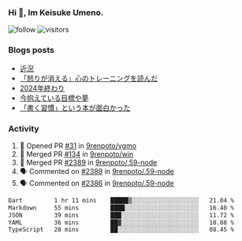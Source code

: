 ### Hi 👋, Im Keisuke Umeno.

<!--
**9renpoto/9renpoto** is a ✨ _special_ ✨ repository because its `README.md` (this file) appears on your GitHub profile.

Here are some ideas to get you started:

- 🔭 I’m currently working on ...
- 🌱 I’m currently learning ...
- 👯 I’m looking to collaborate on ...
- 🤔 I’m looking for help with ...
- 💬 Ask me about ...
- 📫 How to reach me: ...
- 😄 Pronouns: ...
- ⚡ Fun fact: ...
-->

![follow](https://img.shields.io/github/followers/9renpoto?label=Follow&style=social)
![visitors](https://komarev.com/ghpvc/?username=9renpoto&label=Profile%20views&color=0e75b6&style=flat)

### Blogs posts

<!-- BLOG-POST-LIST:START -->
- [近況](https://9renpoto.win/entry/2025/04/05/current_status)
- [「怒りが消える」心のトレーニングを読んだ](https://9renpoto.win/entry/2025/02/01/anger-management)
- [2024年終わり](https://9renpoto.win/entry/2024/12/31/2024-end)
- [今抱えている目標や夢](https://9renpoto.win/entry/2024/12/02/objective)
- [「書く習慣」という本が面白かった](https://9renpoto.win/entry/2024/11/11/leave_a_feeling_sad)
<!-- BLOG-POST-LIST:END -->

### Activity

<!--START_SECTION:activity-->
1. 💪 Opened PR [#31](https://github.com/9renpoto/vgmo/pull/31) in [9renpoto/vgmo](https://github.com/9renpoto/vgmo)
2. 🎉 Merged PR [#134](https://github.com/9renpoto/win/pull/134) in [9renpoto/win](https://github.com/9renpoto/win)
3. 🎉 Merged PR [#2389](https://github.com/9renpoto/.59-node/pull/2389) in [9renpoto/.59-node](https://github.com/9renpoto/.59-node)
4. 🗣 Commented on [#2389](https://github.com/9renpoto/.59-node/pull/2389#issuecomment-3300403846) in [9renpoto/.59-node](https://github.com/9renpoto/.59-node)
5. 🗣 Commented on [#2386](https://github.com/9renpoto/.59-node/pull/2386#issuecomment-3300385877) in [9renpoto/.59-node](https://github.com/9renpoto/.59-node)
<!--END_SECTION:activity-->

<!--START_SECTION:waka-->

```txt
Dart         1 hr 11 mins    █████▒░░░░░░░░░░░░░░░░░░░   21.04 %
Markdown     55 mins         ████░░░░░░░░░░░░░░░░░░░░░   16.40 %
JSON         39 mins         ███░░░░░░░░░░░░░░░░░░░░░░   11.72 %
YAML         36 mins         ██▓░░░░░░░░░░░░░░░░░░░░░░   10.88 %
TypeScript   28 mins         ██░░░░░░░░░░░░░░░░░░░░░░░   08.45 %
```

<!--END_SECTION:waka-->
